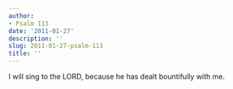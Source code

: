 ```yaml
---
author:
- Psalm 113
date: '2011-01-27'
description: ''
slug: 2011-01-27-psalm-113
title: ''
---
```

I will sing to the LORD, because he has dealt bountifully with me.



